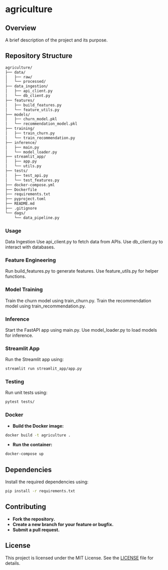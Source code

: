 # agriculture

## Overview
A brief description of the project and its purpose.

## Repository Structure
```bash
agriculture/
├── data/                     
│   ├── raw/                
│   └── processed/           
├── data_ingestion/           
│   ├── api_client.py        
│   └── db_client.py         
├── features/                 
│   ├── build_features.py    
│   └── feature_utils.py     
├── models/                   
│   ├── churn_model.pkl     
│   └── recommendation_model.pkl 
├── training/             
│   ├── train_churn.py      
│   └── train_recommendation.py 
├── inference/                
│   ├── main.py              
│   └── model_loader.py      
├── streamlit_app/          
│   ├── app.py               
│   └── utils.py             
├── tests/                  
│   ├── test_api.py          
│   └── test_features.py     
├── docker-compose.yml        
├── Dockerfile                  
├── requirements.txt            
├── pyproject.toml           
├── README.md               
├── .gitignore                
└── dags/                  
    └── data_pipeline.py     
``` 

### Usage
Data Ingestion
Use api_client.py to fetch data from APIs. Use db_client.py to interact with databases.

### Feature Engineering
Run build_features.py to generate features. Use feature_utils.py for helper functions.

### Model Training
Train the churn model using train_churn.py. Train the recommendation model using train_recommendation.py.

### Inference
Start the FastAPI app using main.py. Use model_loader.py to load models for inference.

### Streamlit App
Run the Streamlit app using:
```bash  
streamlit run streamlit_app/app.py
```

### Testing
Run unit tests using:
```bash
pytest tests/
```

### Docker
- **Build the Docker image:**
```bash
docker build -t agriculture .
```
- **Run the container:**
```bash
docker-compose up
```

## Dependencies
Install the required dependencies using:
```bash
pip install -r requirements.txt
```

## Contributing
- **Fork the repository.** 
- **Create a new branch for your feature or bugfix.** 
- **Submit a pull request.**

## License
This project is licensed under the MIT License. See the [LICENSE](./LICENSE) file for details.

